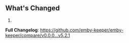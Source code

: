 ## What's Changed

1.

**Full Changelog**: https://github.com/emby-keeper/emby-keeper/compare/v0.0.0...v5.2.1
